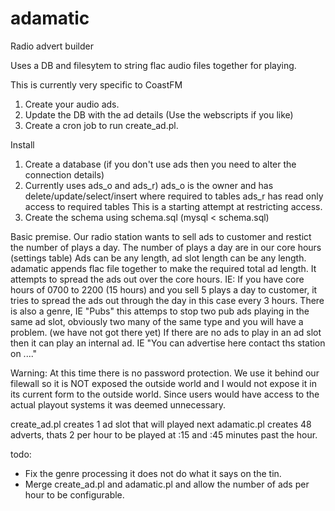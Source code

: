 # adamatic
Radio advert builder

Uses a DB and filesytem to string flac audio files together for playing.

This is currently very specific to CoastFM 

1. Create your audio ads.
2. Update the DB with the ad details (Use the webscripts if you like)
3. Create a cron job to run create_ad.pl.

Install

1. Create a database (if you don't use ads then you need to alter the connection details)
3. Currently uses ads_o and ads_r)
   ads_o is the owner and has delete/update/select/insert where required to tables
   ads_r has read only access to required tables
   This is a starting attempt at restricting access.
2. Create the schema using schema.sql (mysql < schema.sql)

Basic premise.
Our radio station wants to sell ads to customer and restict the number of plays a day.
The number of plays a day are in our core hours (settings table)
Ads can be any length, ad slot length can be any length.
adamatic appends flac file together to make the required total ad length.
It attempts to spread the ads out over the core hours.
IE: If you have core hours of 0700 to 2200 (15 hours) and you sell 5 plays a day to customer, it tries to spread the ads out through the day in this case every 3 hours.
There is also a genre, IE "Pubs" this attemps to stop two pub ads playing in the same ad slot, obviously two many of the same type and you will have a problem. (we have not got there yet)
If there are no ads to play in an ad slot then it can play an internal ad. IE "You can advertise here contact ths station on ...."



Warning:
At this time there is no password protection.
We use it behind our filewall so it is NOT exposed the outside world and I would not expose it in its current form to the outside world.
Since users would have access to the actual playout systems it was deemed unnecessary.

create_ad.pl creates 1 ad slot that will played next
adamatic.pl creates 48 adverts, thats 2 per hour to be played at :15 and :45 minutes past the hour.

todo:
- Fix the genre processing it does not do what it says on the tin.
- Merge create_ad.pl and adamatic.pl and allow the number of ads per hour to be configurable.
